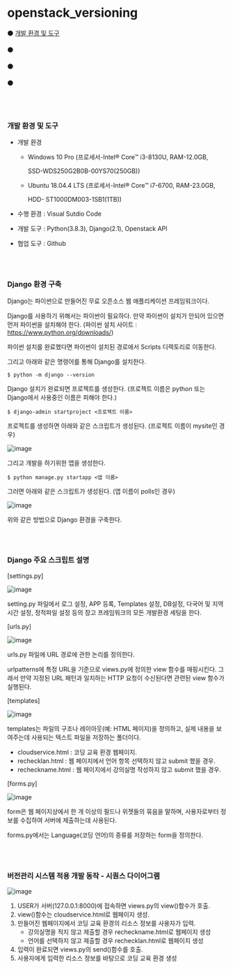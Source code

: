 # openstack_versioning



:black_circle: [개발 환경 및 도구](https://github.com/DoJun-Park/openstack_versioning#%EA%B0%9C%EB%B0%9C-%ED%99%98%EA%B2%BD-%EB%B0%8F-%EB%8F%84%EA%B5%AC)

:black_circle:

:black_circle:

:black_circle:

<br>



<br>



### 개발 환경 및 도구  

+ 개발 환경 

  + Windows 10 Pro (프로세서-Intel® Core™ i3-8130U, RAM-12.0GB, 

    SSD-WDS250G2B0B-00YS70(250GB))

  + Ubuntu 18.04.4 LTS (프로세서-Intel® Core™ i7-6700, RAM-23.0GB, 

    HDD- ST1000DM003-1SB1(1TB))

+ 수행 환경 : Visual Sutdio Code

+ 개발 도구 : Python(3.8.3), Django(2.1), Openstack API

+ 협업 도구 : Github

<br>

<br>



### Django 환경 구축

Django는 파이썬으로 만들어진 무료 오픈소스 웹 애플리케이션 프레임워크이다.

Django를 사용하기 위해서는 파이썬이 필요하다. 만약 파이썬이 설치가 안되어 있으면 먼저 파이썬을 설치해야 한다. (파이썬 설치 사이트 : https://www.python.org/downloads/)

파이썬 설치를 완료했다면 파이썬이 설치된 경로에서 Scripts 디렉토리로 이동한다.

그리고 아래와 같은 명령어를 통해 Django를 설치한다.

```
$ python -m django --version
```

 

Django 설치가 완료되면 프로젝트를 생성한다. (프로젝트 이름은 python 또는 Django에서 사용중인 이름은 피해야 한다.)

```
$ django-admin startproject <프로젝트 이름>
```

프로젝트를 생성하면 아래와 같은 스크립트가 생성된다. (프로젝트 이름이 mysite인 경우)

![image](https://user-images.githubusercontent.com/48307561/97712078-4adf5680-1b01-11eb-9158-d8e33368f70e.png)

 

그리고 개발을 하기위한 앱을 생성한다.

```
$ python manage.py startapp <앱 이름>
```

 

그러면 아래와 같은 스크립트가 생성된다. (앱 이름이 polls인 경우)

![image](https://user-images.githubusercontent.com/48307561/97712113-5763af00-1b01-11eb-8b52-9ccf6629bc5b.png)

 

위와 같은 방법으로 Django 환경을 구축한다.

<br>

<br>

### Django 주요 스크립트 설명

[settings.py]

![image](https://user-images.githubusercontent.com/48307561/97781792-1509a300-1bd1-11eb-9840-c21200365e3e.png)

setting.py 파일에서 로그 설정, APP 등록, Templates 설정, DB설정, 다국어 및 지역 시간 설정, 정적파일 설정 등의 장고 프레임워크의 모든 개발환경 세팅을 한다.



[urls.py]

![image](https://user-images.githubusercontent.com/48307561/97781837-4edaa980-1bd1-11eb-92b6-3548bea4afe6.png)

urls.py 파일에 URL 경로에 관한 논리를 정의한다.

urlpatterns에 특정 URL을 기준으로 views.py에 정의한 view 함수를 매핑시킨다. 그래서 만약 지정된 URL 패턴과 일치하는 HTTP 요청이 수신된다면 관련된 view 함수가 실행된다.



[templates]

![image](https://user-images.githubusercontent.com/48307561/97781858-631ea680-1bd1-11eb-9440-8b7e59362285.png)

templates는 파일의 구조나 레이아웃(예: HTML 페이지)을 정의하고, 실제 내용을 보여주는데 사용되는 텍스트 파일을 저장하는 폴더이다.

+ cloudservice.html : 코딩 교육 환경 웹페이지.
+ rechecklan.html : 웹 페이지에서 언어 항목 선택하지 않고 submit 했을 경우.
+ recheckname.html : 웹 페이지에서 강의실명 작성하지 않고 submit 했을 경우.



[forms.py]

![image](https://user-images.githubusercontent.com/48307561/97781871-7e89b180-1bd1-11eb-8030-cc93b29e3bc8.png)

form은 웹 페이지상에서 한 개 이상의 필드나 위젯들의 묶음을 말하며, 사용자로부터 정보를 수집하여 서버에 제출하는데 사용된다. 

forms.py에서는 Language(코딩 언어)의 종류를 저장하는 form을 정의한다.



<br>

<br>

### 버전관리 시스템 적용 개발 동작 - 시퀀스 다이어그램

![image](https://user-images.githubusercontent.com/48307561/97959268-59c05480-1df2-11eb-9952-60ac79fe4f48.png)

1. USER가 서버(127.0.0.1:8000)에 접속하면 views.py의 view()함수가 호출.
2. view()함수는 cloudservice.html로 웹페이지 생성.
3. 만들어진 웹페이지에서 코딩 교육 환경의 리소스 정보를 사용자가 입력.
   + 강의실명을 적지 않고 제출할 경우 recheckname.html로 웹페이지 생성
   + 언어를 선택하지 않고 제출할 경우 rechecklan.html로 웹페이지 생성
4. 입력이 완료되면 views.py의 send()함수를 호출.
5. 사용자에게 입력한 리소스 정보를 바탕으로 코딩 교육 환경 생성